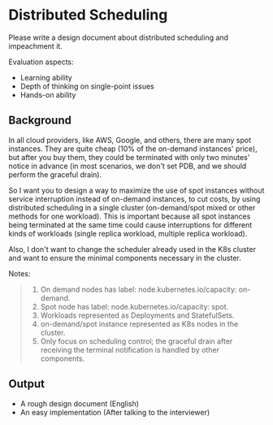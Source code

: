# Distributed Scheduling

Please write a design document about distributed scheduling and impeachment it.

Evaluation aspects:
- Learning ability
- Depth of thinking on single-point issues
- Hands-on ability

## Background

In all cloud providers, like AWS, Google, and others, there are many spot instances. They are quite cheap (10% of the on-demand instances' price), but after you buy them, they could be terminated with only two minutes' notice in advance (in most scenarios, we don't set PDB, and we should perform the graceful drain).

So I want you to design a way to maximize the use of spot instances without service interruption instead of on-demand instances, to cut costs, by using distributed scheduling in a single cluster (on-demand/spot mixed or other methods for one workload). This is important because all spot instances being terminated at the same time could cause interruptions for different kinds of workloads (single replica workload, multiple replica workload).

Also, I don't want to change the scheduler already used in the K8s cluster and want to ensure the minimal components necessary in the cluster.

Notes:
> 1. On demand nodes has label: node.kubernetes.io/capacity: on-demand.
> 2. Spot node has label: node.kubernetes.io/capacity: spot.
> 3. Workloads represented as Deployments and StatefulSets.
> 4. on-demand/spot instance represented as K8s nodes in the cluster.
> 5. Only focus on scheduling control; the graceful drain after receiving the terminal notification is handled by other components.

## Output

- A rough design document (English)
- An easy implementation (After talking to the interviewer)